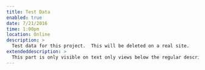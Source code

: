 ```yaml
---
title: Test Data
enabled: true
date: 7/21/2016
time: 1:00pm
location: Online
description: >
  Test data for this project.  This will be deleted on a real site.
extendeddescription: >
  This part is only visible on text only views below the regular description.
---
```

